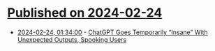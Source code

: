 # [Published on 2024-02-24](index.md)

* [2024-02-24, 01:34:00](https://soylentnews.org/article.pl?sid=24/02/23/0434209&from=rss) - [ChatGPT Goes Temporarily “Insane” With Unexpected Outputs, Spooking Users](https://soylentnews.org/article.pl?sid=24/02/23/0434209&from=rss)
